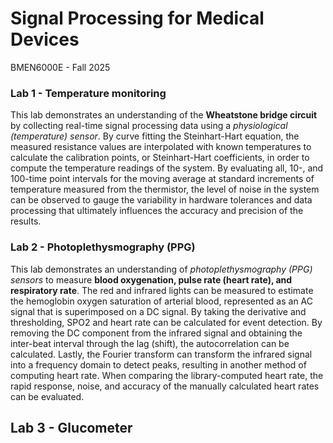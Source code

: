 # Signal Processing for Medical Devices
BMEN6000E - Fall 2025

### Lab 1 - Temperature monitoring
This lab demonstrates an understanding of the **Wheatstone bridge circuit** by collecting real-time signal processing data using a _physiological (temperature) sensor_. By curve fitting the Steinhart-Hart equation, the measured resistance values are interpolated with known temperatures to calculate the calibration points, or Steinhart-Hart coefficients, in order to compute the temperature readings of the system. By evaluating all, 10-, and 100-time point intervals for the moving average at standard increments of temperature measured from the thermistor, the level of noise in the system can be observed to gauge the variability in hardware tolerances and data processing that ultimately influences the accuracy and precision of the results. 


### Lab 2 - Photoplethysmography (PPG)

This lab demonstrates an understanding of _photoplethysmography (PPG) sensors_ to measure **blood oxygenation, pulse rate (heart rate), and respiratory rate**. The red and infrared lights can be measured to estimate the hemoglobin oxygen saturation of arterial blood, represented as an AC signal that is superimposed on a DC signal. By taking the derivative and thresholding, SPO2 and heart rate can be calculated for event detection. By removing the DC component from the infrared signal and obtaining the inter-beat interval through the lag (shift), the autocorrelation can be calculated. Lastly, the Fourier transform can transform the infrared signal into a frequency domain to detect peaks, resulting in another method of computing heart rate. When comparing the library-computed heart rate, the rapid response, noise, and accuracy of the manually calculated heart rates can be evaluated. 

## Lab 3 - Glucometer

